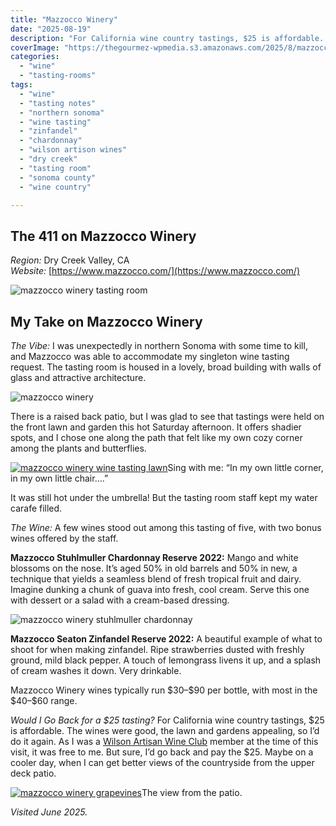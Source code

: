```yaml
---
title: "Mazzocco Winery"
date: "2025-08-19"
description: "For California wine country tastings, $25 is affordable. The wines were good, the lawn and gardens appealing, so I’d do it again."
coverImage: "https://thegourmez-wpmedia.s3.amazonaws.com/2025/8/mazzocco-winery+(4).jpg"
categories:
  - "wine"
  - "tasting-rooms"
tags:
  - "wine"
  - "tasting notes"
  - "northern sonoma"
  - "wine tasting"
  - "zinfandel"
  - "chardonnay"
  - "wilson artison wines"
  - "dry creek"
  - "tasting room"
  - "sonoma county"
  - "wine country"

---
```


## The 411 on Mazzocco Winery

*Region:* Dry Creek Valley, CA\
*Website:* [https://www.mazzocco.com/](https://www.mazzocco.com/)

![mazzocco winery tasting room](https://thegourmez-wpmedia.s3.amazonaws.com/2025/8/mazzocco-winery+(6).jpg)

## My Take on Mazzocco Winery

*The Vibe:* I was unexpectedly in northern Sonoma with some time to kill, and Mazzocco was able to accommodate my singleton wine tasting request. The tasting room is housed in a lovely, broad building with walls of glass and attractive architecture.

![mazzocco winery](https://thegourmez-wpmedia.s3.amazonaws.com/2025/8/mazzocco-winery+(2).jpg)

There is a raised back patio, but I was glad to see that tastings were held on the front lawn and garden this hot Saturday afternoon. It offers shadier spots, and I chose one along the path that felt like my own cozy corner among the plants and butterflies.

<div class="caption">

[![mazzocco winery wine tasting lawn](https://thegourmez-wpmedia.s3.amazonaws.com/2025/8/mazzocco-winery+(4).jpg)](https://thegourmez-wpmedia.s3.amazonaws.com/2025/8/mazzocco-winery+(4).jpg)Sing with me: “In my own little corner, in my own little chair….” </div>

It was still hot under the umbrella! But the tasting room staff kept my water carafe filled.

*The Wine:* A few wines stood out among this tasting of five, with two bonus wines offered by the staff.

**Mazzocco Stuhlmuller Chardonnay Reserve 2022:** Mango and white blossoms on the nose. It’s aged 50% in old barrels and 50% in new, a technique that yields a seamless blend of fresh tropical fruit and dairy. Imagine dunking a chunk of guava into fresh, cool cream. Serve this one with dessert or a salad with a cream-based dressing.

![mazzocco winery stuhlmuller chardonnay](https://thegourmez-wpmedia.s3.amazonaws.com/2025/8/mazzocco-winery+(7).jpg)

**Mazzocco Seaton Zinfandel Reserve 2022:** A beautiful example of what to shoot for when making zinfandel. Ripe strawberries dusted with freshly ground, mild black pepper. A touch of lemongrass livens it up, and a splash of cream washes it down. Very drinkable.

Mazzocco Winery wines typically run \$30–\$90 per bottle, with most in the \$40–\$60 range.

*Would I Go Back for a \$25 tasting?* For California wine country tastings, \$25 is affordable. The wines were good, the lawn and gardens appealing, so I’d do it again. As I was a [Wilson Artisan Wine Club](https://wilsonartisanwines.com/) member at the time of this visit, it was free to me. But sure, I’d go back and pay the \$25. Maybe on a cooler day, when I can get better views of the countryside from the upper deck patio. 

<div class="caption">

[![mazzocco winery grapevines](https://thegourmez-wpmedia.s3.amazonaws.com/2025/8/mazzocco-winery+(5).jpg)](https://thegourmez-wpmedia.s3.amazonaws.com/2025/8/mazzocco-winery+(5).jpg)The view from the patio. </div>

*Visited June 2025.*
